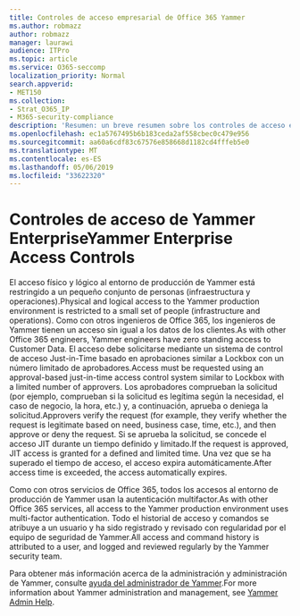 ```yaml
---
title: Controles de acceso empresarial de Office 365 Yammer
ms.author: robmazz
author: robmazz
manager: laurawi
audience: ITPro
ms.topic: article
ms.service: O365-seccomp
localization_priority: Normal
search.appverid:
- MET150
ms.collection:
- Strat_O365_IP
- M365-security-compliance
description: 'Resumen: un breve resumen sobre los controles de acceso empresarial de Yammer en el entorno de producción.'
ms.openlocfilehash: ec1a5767495b6b183ceda2af558cbec0c479e956
ms.sourcegitcommit: aa60a6cdf83c67576e858668d1182cd4fffeb5e0
ms.translationtype: MT
ms.contentlocale: es-ES
ms.lasthandoff: 05/06/2019
ms.locfileid: "33622320"
---
```

# <a name="yammer-enterprise-access-controls"></a><span data-ttu-id="64906-103">Controles de acceso de Yammer Enterprise</span><span class="sxs-lookup"><span data-stu-id="64906-103">Yammer Enterprise Access Controls</span></span> 

<span data-ttu-id="64906-104">El acceso físico y lógico al entorno de producción de Yammer está restringido a un pequeño conjunto de personas (infraestructura y operaciones).</span><span class="sxs-lookup"><span data-stu-id="64906-104">Physical and logical access to the Yammer production environment is restricted to a small set of people (infrastructure and operations).</span></span> <span data-ttu-id="64906-105">Como con otros ingenieros de Office 365, los ingenieros de Yammer tienen un acceso sin igual a los datos de los clientes.</span><span class="sxs-lookup"><span data-stu-id="64906-105">As with other Office 365 engineers, Yammer engineers have zero standing access to Customer Data.</span></span> <span data-ttu-id="64906-106">El acceso debe solicitarse mediante un sistema de control de acceso Just-in-Time basado en aprobaciones similar a Lockbox con un número limitado de aprobadores.</span><span class="sxs-lookup"><span data-stu-id="64906-106">Access must be requested using an approval-based just-in-time access control system similar to Lockbox with a limited number of approvers.</span></span> <span data-ttu-id="64906-107">Los aprobadores comprueban la solicitud (por ejemplo, comprueban si la solicitud es legítima según la necesidad, el caso de negocio, la hora, etc.) y, a continuación, aprueba o deniega la solicitud.</span><span class="sxs-lookup"><span data-stu-id="64906-107">Approvers verify the request (for example, they verify whether the request is legitimate based on need, business case, time, etc.), and then approve or deny the request.</span></span> <span data-ttu-id="64906-108">Si se aprueba la solicitud, se concede el acceso JIT durante un tiempo definido y limitado.</span><span class="sxs-lookup"><span data-stu-id="64906-108">If the request is approved, JIT access is granted for a defined and limited time.</span></span> <span data-ttu-id="64906-109">Una vez que se ha superado el tiempo de acceso, el acceso expira automáticamente.</span><span class="sxs-lookup"><span data-stu-id="64906-109">After access time is exceeded, the access automatically expires.</span></span>

<span data-ttu-id="64906-110">Como con otros servicios de Office 365, todos los accesos al entorno de producción de Yammer usan la autenticación multifactor.</span><span class="sxs-lookup"><span data-stu-id="64906-110">As with other Office 365 services, all access to the Yammer production environment uses multi-factor authentication.</span></span> <span data-ttu-id="64906-111">Todo el historial de acceso y comandos se atribuye a un usuario y ha sido registrado y revisado con regularidad por el equipo de seguridad de Yammer.</span><span class="sxs-lookup"><span data-stu-id="64906-111">All access and command history is attributed to a user, and logged and reviewed regularly by the Yammer security team.</span></span>

<span data-ttu-id="64906-112">Para obtener más información acerca de la administración y administración de Yammer, consulte [ayuda del administrador de Yammer](https://support.office.com/article/yammer-–-admin-help-e1464355-1f97-49ac-b2aa-dd320b179dbe?ui=en-US&rs=en-US&ad=US).</span><span class="sxs-lookup"><span data-stu-id="64906-112">For more information about Yammer administration and management, see [Yammer Admin Help](https://support.office.com/article/yammer-–-admin-help-e1464355-1f97-49ac-b2aa-dd320b179dbe?ui=en-US&rs=en-US&ad=US).</span></span>